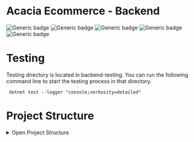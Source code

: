 # Acacia Ecommerce - Backend
![Generic badge](https://img.shields.io/badge/.NET-Core6-purple.svg)
![Generic badge](https://img.shields.io/badge/EntityFrameworkCore-v.6.0.15-red.svg)
![Generic badge](https://img.shields.io/badge/IdentityModal-v.6.28.1-pink.svg)
![Generic badge](https://img.shields.io/badge/Swagger-v.6.5.0-green.svg)
![Generic badge](https://img.shields.io/badge/Json-v.13.0-black.svg)

# Testing
Testing directory is located in backend-testing. You can run the following command line to start the testing process in that directory.

` dotnet test --logger "console;verbosity=detailed"`

# Project Structure
<details>
<summary>Open Project Structure</summary>


```bash
└── frontend
    ├── assets
    │   ├── fonts
    │   └── images.png
    ├── components
    │   ├── basic
    │   │   ├── Error.tsx
    │   │   ├── ProductCard.tsx
    │   │   └── SaleIcon.tsx
    │   ├── cart
    │   │   └── Cart.tsx
    │   ├── frontPage
    │   │   ├── FrontPage.tsx
    │   │   └── SpecialOffers.tsx
    │   ├── functions
    │   │   └── common.tsx
    │   ├── header
    │   │   ├── Banner.tsx
    │   │   ├── Header.tsx
    │   │   ├── HeaderButtons.tsx
    │   │   ├── LeftNav.tsx
    │   │   ├── MiddleNav.tsx
    │   │   └── RightNav.tsx
    │   ├── products
    │   │   ├── AddProductModal.tsx
    │   │   ├── CartItemDetails.tsx
    │   │   ├── ProductBox.tsx
    │   │   ├── ProductDetail.tsx
    │   │   ├── ProductFullDetails.tsx
    │   │   └── ProductList.tsx
    │   ├── profile
    │   │   ├── LogUser.tsx
    │   │   ├── Profile.tsx
    │   │   ├── ProfileSchema.tsx
    │   │   └── UserDetails.tsx
    │   ├── hooks
    │   │   └── reduxHook.ts
    │   ├── redux
    │   │   ├── reducers
    │   │   │   ├── cartReducer.ts
    │   │   │   ├── categoryReducer.ts
    │   │   │   ├── productReducer.ts
    │   │   │   └── userReducer.ts
    │   │   └── store.ts
    │   ├── styles
    │   │   ├── css
    │   │   ├── mui
    │   │   └── index.scss
    │   └── types
    │       ├── common.tsx
    │       ├── props.tsx
    │       └── user.tsx
    ├── App.tsx
    └── index.tsx
```
</details>
